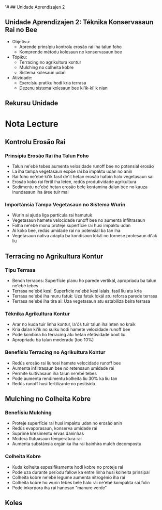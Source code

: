 '# ## Unidade Aprendizajen 2

## Unidade Aprendizajen 2: Téknika Konservasaun Rai no Bee
- Objetivu:
  * Aprende prinsípiu kontrolu erosão rai iha talun foho
  * Komprende métodu kolesaun no konservasaun bee
- Tópiku:
  * Terracing no agrikultura kontur
  * Mulching no colheita kobre
  * Sistema kolesaun udan
- Atividade:
  * Exercísiu pratiku hodi kria terrasa
  * Dezenu sistema kolesaun bee ki'ik-ki'ik nian

## Rekursu Unidade

# Nota Lecture

## Kontrolu Erosão Rai

### Prinsípiu Erosão Rai iha Talun Foho
- Talun ne'ebé tebes aumenta velosidade runoff bee no potensial erosão
- La iha tampa vegetasaun expõe rai ba impaktu udan no anin
- Rai foho ne'ebé ki'ik fasil de'it hetan erosão hafoin halo vegetasaun sai
- Erosão koko rai fértil iha leten, redús produtividade agrikultura
- Sedimentu ne'ebé hetan erosão bele kontamina dalan bee no kauza inundasaun iha áree tuir mai

### Importánsia Tampa Vegetasaun no Sistema Wurin
- Wurin ai ajuda liga partícula rai hamutuk
- Vegetasaun hamete velocidade runoff bee no aumenta infiltrasaun
- Folha ne'ebé monu proteje superfície rai husi impaktu udan
- Ai koko bee, redús umidade rai no potensial ba tan iha
- Vegetasaun nativa adapta ba kondisaun lokál no fornese protesaun di'ak liu

## Terracing no Agrikultura Kontur

### Tipu Terrasa
- Bench terraces: Superfície planu ho parede vertikál, apropriadu ba talun ne'ebé tebes
- Terrasa ne'ebé kesi: Superfície ne'ebé kesi lalais, fasil liu atu kria
- Terrasa ne'ebé iha muru fatuk: Uza fatuk lokál atu reforsa parede terrasa
- Terrasa ne'ebé iha tira ai: Uza vegetasaun atu estabiliza beira terrasa

### Téknika Agrikultura Kontur
- Arar no kuda tuir linha kontur, la'ós tuir talun iha leten no kraik
- Kria dalan ki'ik no sulku hodi hamete velocidade runoff bee
- Pode kombina ho terracing atu hetan efetividade boot liu
- Apropriadu ba talun moderadu (too 10%)

### Benefísiu Terracing no Agrikultura Kontur
- Redús erosão rai liuhosi hamete velocidade runoff bee
- Aumenta infiltrasaun bee no retensaun umidade rai
- Permite kultivasaun iha talun ne'ebé tebes
- Pode aumenta rendimentu kolheita liu 30% ka liu tan
- Redús runoff husi fertilizante no pestisida

## Mulching no Colheita Kobre

### Benefísiu Mulching
- Proteje superfície rai husi impaktu udan no erosão anin
- Redús evaporasaun, konserva umidade rai
- Suprime kresimentu ervas daninhas
- Modera flutuasaun temperatura rai
- Aumenta substánsia orgánika iha rai bainhira mulch decompostu

### Colheita Kobre
- Kuda kolheita espesifikamente hodi kobre no proteje rai
- Pode uza durante períodu fallow ka entre linha husi kolheita prinsipal
- Colheita kobre ne'ebé legume aumenta nitrogénio iha rai
- Colheita kobre ho wurin tebes bele halo rai ne'ebé kompakta sai folin
- Pode inkorpora iha rai hanesan "manure verde"

## Koles